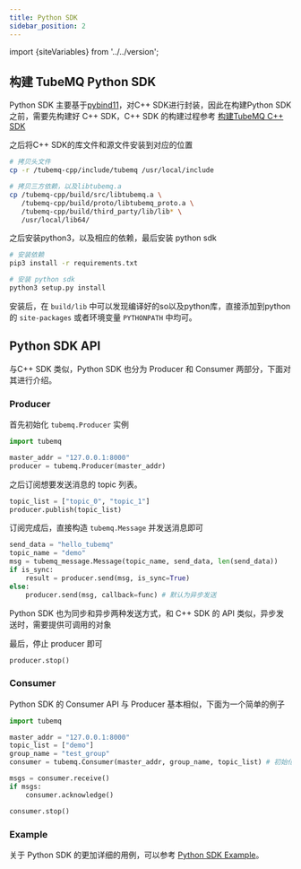 ```yaml
---
title: Python SDK
sidebar_position: 2
---
```


import {siteVariables} from '../../version';

## 构建 TubeMQ Python SDK

Python SDK 主要基于[pybind11](https://pybind11.readthedocs.io/en/stable/)，对C++ SDK进行封装，因此在构建Python SDK之前，需要先构建好 C++ SDK，C++ SDK
的构建过程参考 [构建TubeMQ C++ SDK](./cpp.md)

之后将C++ SDK的库文件和源文件安装到对应的位置

```bash
# 拷贝头文件
cp -r /tubemq-cpp/include/tubemq /usr/local/include

# 拷贝三方依赖，以及libtubemq.a
cp /tubemq-cpp/build/src/libtubemq.a \
   /tubemq-cpp/build/proto/libtubemq_proto.a \
   /tubemq-cpp/build/third_party/lib/lib* \
   /usr/local/lib64/

```

之后安装python3，以及相应的依赖，最后安装 python sdk

```bash
# 安装依赖
pip3 install -r requirements.txt

# 安装 python sdk
python3 setup.py install
```

安装后，在 `build/lib` 中可以发现编译好的so以及python库，直接添加到python的 `site-packages` 或者环境变量 `PYTHONPATH` 中均可。

## Python SDK API

与C++ SDK 类似，Python SDK 也分为 Producer 和 Consumer 两部分，下面对其进行介绍。

### Producer

首先初始化 `tubemq.Producer` 实例

```python
import tubemq

master_addr = "127.0.0.1:8000"
producer = tubemq.Producer(master_addr)
```

之后订阅想要发送消息的 topic 列表。

```python
topic_list = ["topic_0", "topic_1"]
producer.publish(topic_list)
```

订阅完成后，直接构造 `tubemq.Message` 并发送消息即可

```python
send_data = "hello_tubemq"
topic_name = "demo"
msg = tubemq_message.Message(topic_name, send_data, len(send_data))
if is_sync:
	result = producer.send(msg, is_sync=True)
else:
    producer.send(msg, callback=func) # 默认为异步发送
```

Python SDK 也为同步和异步两种发送方式，和 C++ SDK 的 API 类似，异步发送时，需要提供可调用的对象

最后，停止 producer 即可

```python
producer.stop()
```

### Consumer

Python SDK 的 Consumer API 与 Producer 基本相似，下面为一个简单的例子

```python
import tubemq

master_addr = "127.0.0.1:8000"
topic_list = ["demo"]
group_name = "test_group"
consumer = tubemq.Consumer(master_addr, group_name, topic_list) # 初始化 consumer

msgs = consumer.receive()
if msgs:
    consumer.acknowledge()

consumer.stop()
```



### Example

关于 Python SDK 的更加详细的用例，可以参考 [Python SDK Example](https://github.com/apache/inlong/tree/master/inlong-tubemq/tubemq-client-twins/tubemq-client-python/src/python/example)。




